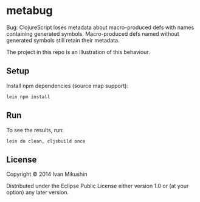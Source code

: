 # metabug

Bug: ClojureScript loses metadata about macro-produced defs with names containing generated symbols.
Macro-produced defs named without generated symbols still retain their metadata.

The project in this repo is an illustration of this behaviour.

## Setup

Install npm dependencies (source map support):

    lein npm install

## Run

To see the results, run:

    lein do clean, cljsbuild once


## License

Copyright © 2014 Ivan Mikushin

Distributed under the Eclipse Public License either version 1.0 or (at your option) any later version.
